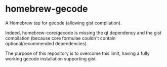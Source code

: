 # homebrew-gecode
A Homebrew tap for gecode (allowing gist compilation).

Indeed, homebrew-core/gecode is missing the qt dependency and the gist compilation (because core formulae couldn't contain optional/recommended dependencies).

The purpose of this repository is to overcome this limit, having a fully working gecode installation supporting gist.
